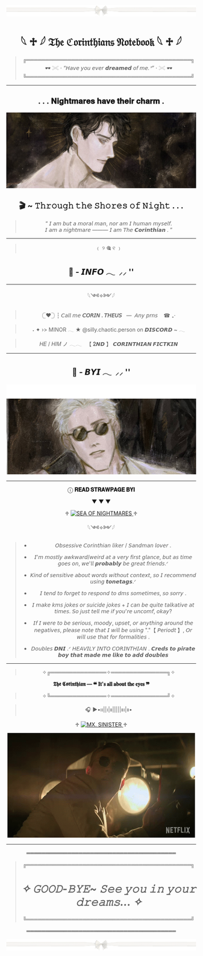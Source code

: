<div align="center">

![image alt](https://github.com/Corintheuss/Corintheuss/blob/d022b4c64b163d3e577c2258e7a5c7bd1ac40538/tumblr_c0a2f4ad26f5416e3f6516f16992c286_89089200_2048.png)
# 𓆩 ♱ 𓆪 𝔗𝔥𝔢 ℭ𝔬𝔯𝔦𝔫𝔱𝔥𝔦𝔞𝔫𝔰 𝔑𝔬𝔱𝔢𝔟𝔬𝔬𝔨 𓆩 ♱ 𓆪


> ╔════════════════════════════════════════════╗  
> 🕶️ 𓏵 · *“𝘏𝘢𝘷𝘦 𝘺𝘰𝘶 𝘦𝘷𝘦𝘳 𝙙𝙧𝙚𝙖𝙢𝙚𝙙 𝘰𝘧 𝘮𝘦.ᐣ”* · 𓏵 🕶️  
╚════════════════════════════════════════════╝  

---

## . . . 𝐍𝐢𝐠𝐡𝐭𝐦𝐚𝐫𝐞𝐬 𝐡𝐚𝐯𝐞 𝐭𝐡𝐞𝐢𝐫 𝐜𝐡𝐚𝐫𝐦 .
![image alt](https://github.com/Corintheuss/Corintheuss/blob/d75ab82138f4fdfa1c4fb81e87fccdcf73583e97/WALLPAPER%202.png)

## 🎬 ~ **𝚃𝚑𝚛𝚘𝚞𝚐𝚑 𝚝𝚑𝚎 𝚂𝚑𝚘𝚛𝚎𝚜 𝚘𝚏 𝙽𝚒𝚐𝚑𝚝 . . .**

> “ 𝘐 𝘢𝘮 𝘣𝘶𝘵 𝘢 𝘮𝘰𝘳𝘢𝘭 𝘮𝘢𝘯, 𝘯𝘰𝘳 𝘢𝘮 𝘐 𝘩𝘶𝘮𝘢𝘯 𝘮𝘺𝘴𝘦𝘭𝘧.  
> 𝘐 𝘢𝘮 𝘢 𝘯𝘪𝘨𝘩𝘵𝘮𝘢𝘳𝘦 ——— 𝘐 𝘢𝘮 𝘛𝘩𝘦 𝘾𝙤𝙧𝙞𝙣𝙩𝙝𝙞𝙖𝙣 . ”

---


>﹙ ୨ 🎕 ୧ ﹚

## 💬 - **𝙄𝙉𝙁𝙊**  𓂃‎ ‎  ⸝⸝ '' 


---

𓆩༺✧༻𓆪 


> 𓊆❤︎𓊇 ┆ 𝘊𝘢𝘭𝘭 𝘮𝘦 **𝘊𝘖𝘙𝘐𝘕 . 𝘛𝘏𝘌𝘜𝘚**‎  ‎ ‎  — ‎ 𝘈𝘯𝘺 𝘱𝘳𝘯𝘴 ‎ ‎ ‎ ☎︎ ₊‧

> ˖ ✦ ›> MINOR 𓂃 ★ @silly.chaotic.person on ‎𝘿𝙄𝙎𝘾𝙊𝙍𝘿 ~ 𓂃

> 𝐻𝐸 / 𝐻𝐼𝑀 ノ 𓂃𓂃‎ ‎‎ ‎ 【 𝟐𝙉𝘿 】 **𝘾𝙊𝙍𝙄𝙉𝙏𝙃𝙄𝘼𝙉 𝙁𝙄𝘾𝙏𝙆𝙄𝙉**

---



## 💬 - 𝘽𝙔𝙄  𓂃‎ ‎  ⸝⸝ '' 

![image alt](https://github.com/Corintheuss/Corintheuss/blob/d75ab82138f4fdfa1c4fb81e87fccdcf73583e97/tumblr_5fac6f6f334bab1737cb584fba1da4fa_20796a2c_2048.png)
![image alt](https://github.com/Corintheuss/Corintheuss/blob/d75ab82138f4fdfa1c4fb81e87fccdcf73583e97/WALLPAPER.png)

---

ⓘ **𝐑𝐄𝐀𝐃 𝐒𝐓𝐑𝐀𝐖𝐏𝐀𝐆𝐄 𝐁𝐘𝐈**

▼ ▼ ▼

♱ <a href="https://sylum.straw.page/vampire_prof">
  <img src="https://img.shields.io/badge/🥂%20SEA%20OF%20NIGHTMARES%20🥂-%23e8dfb8?style=for-the-badge&labelColor=d4cfa3&color=fff7d6" alt="SEA OF NIGHTMARES">
</a> ♱

𓆩༺✧༻𓆪 

> - 𝘖𝘣𝘴𝘦𝘴𝘴𝘪𝘷𝘦 𝘊𝘰𝘳𝘪𝘯𝘵𝘩𝘪𝘢𝘯 𝘭𝘪𝘬𝘦𝘳 / 𝘚𝘢𝘯𝘥𝘮𝘢𝘯 𝘭𝘰𝘷𝘦𝘳 .
> 
> - 𝘐'𝘮 𝘮𝘰𝘴𝘵𝘭𝘺 𝘢𝘸𝘬𝘸𝘢𝘳𝘥/𝘸𝘦𝘪𝘳𝘥 𝘢𝘵 𝘢 𝘷𝘦𝘳𝘺 𝘧𝘪𝘳𝘴𝘵 𝘨𝘭𝘢𝘯𝘤𝘦, 𝘣𝘶𝘵 𝘢𝘴 𝘵𝘪𝘮𝘦 𝘨𝘰𝘦𝘴 𝘰𝘯, 𝘸𝘦'𝘭𝘭 𝙥𝙧𝙤𝙗𝙖𝙗𝙡𝙮 𝘣𝘦 𝘨𝘳𝘦𝘢𝘵 𝘧𝘳𝘪𝘦𝘯𝘥𝘴.ᐟ
> 
> - 𝘒𝘪𝘯𝘥 𝘰𝘧 𝘴𝘦𝘯𝘴𝘪𝘵𝘪𝘷𝘦 𝘢𝘣𝘰𝘶𝘵 𝘸𝘰𝘳𝘥𝘴 𝘸𝘪𝘵𝘩𝘰𝘶𝘵 𝘤𝘰𝘯𝘵𝘦𝘹𝘵, 𝘴𝘰 𝘐 𝘳𝘦𝘤𝘰𝘮𝘮𝘦𝘯𝘥 𝘶𝘴𝘪𝘯𝘨 𝙩𝙤𝙣𝙚𝙩𝙖𝙜𝙨.ᐟ
>
> - 𝘐 𝘵𝘦𝘯𝘥 𝘵𝘰 𝘧𝘰𝘳𝘨𝘦𝘵 𝘵𝘰 𝘳𝘦𝘴𝘱𝘰𝘯𝘥 𝘵𝘰 𝘥𝘮𝘴 𝘴𝘰𝘮𝘦𝘵𝘪𝘮𝘦𝘴, 𝘴𝘰 𝘴𝘰𝘳𝘳𝘺 .
>
> - 𝘐 𝘮𝘢𝘬𝘦 𝘬𝘮𝘴 𝘫𝘰𝘬𝘦𝘴 𝘰𝘳 𝘴𝘶𝘪𝘤𝘪𝘥𝘦 𝘫𝘰𝘬𝘦𝘴 + 𝘐 𝘤𝘢𝘯 𝘣𝘦 𝘲𝘶𝘪𝘵𝘦 𝘵𝘢𝘭𝘬𝘢𝘵𝘪𝘷𝘦 𝘢𝘵 𝘵𝘪𝘮𝘦𝘴. 𝘚𝘰 𝘫𝘶𝘴𝘵 𝘵𝘦𝘭𝘭 𝘮𝘦 𝘪𝘧 𝘺𝘰𝘶'𝘳𝘦 𝘶𝘯𝘤𝘰𝘮𝘧, 𝘰𝘬𝘢𝘺?
>
> - 𝘐𝘧 𝘐 𝘸𝘦𝘳𝘦 𝘵𝘰 𝘣𝘦 𝘴𝘦𝘳𝘪𝘰𝘶𝘴, 𝘮𝘰𝘰𝘥𝘺, 𝘶𝘱𝘴𝘦𝘵, 𝘰𝘳 𝘢𝘯𝘺𝘵𝘩𝘪𝘯𝘨 𝘢𝘳𝘰𝘶𝘯𝘥 𝘵𝘩𝘦 𝘯𝘦𝘨𝘢𝘵𝘪𝘷𝘦𝘴, 𝘱𝘭𝘦𝘢𝘴𝘦 𝘯𝘰𝘵𝘦 𝘵𝘩𝘢𝘵 𝘐 𝘸𝘪𝘭𝘭 𝘣𝘦 𝘶𝘴𝘪𝘯𝘨 "."【 𝘗𝘦𝘳𝘪𝘰𝘥𝘵 】, 𝘖𝘳 𝘸𝘪𝘭𝘭 𝘶𝘴𝘦 𝘵𝘩𝘢𝘵 𝘧𝘰𝘳 𝘧𝘰𝘳𝘮𝘢𝘭𝘪𝘵𝘪𝘦𝘴 .
>
> - 𝘋𝘰𝘶𝘣𝘭𝘦𝘴 𝘿𝙉𝙄 .ᐟ 𝘏𝘌𝘈𝘝𝘐𝘓𝘠 𝘐𝘕𝘛𝘖 𝘊𝘖𝘙𝘐𝘕𝘛𝘏𝘐𝘈𝘕 . 𝘾𝙧𝙚𝙙𝙨 𝙩𝙤 𝙥𝙞𝙧𝙖𝙩𝙚 𝙗𝙤𝙮 𝙩𝙝𝙖𝙩 𝙢𝙖𝙙𝙚 𝙢𝙚 𝙡𝙞𝙠𝙚 𝙩𝙤 𝙖𝙙𝙙 𝙙𝙤𝙪𝙗𝙡𝙚𝙨
>
> 

---



> ✧╔═══════════════✧═══════════════╗✧

 **𝕿𝖍𝖊 𝕮𝖔𝖗𝖎𝖓𝖙𝖍𝖎𝖆𝖓 — ❝ 𝐈𝐭'𝐬 𝐚𝐥𝐥 𝐚𝐛𝐨𝐮𝐭 𝐭𝐡𝐞 𝐞𝐲𝐞𝐬 ❞**

> ✧╚═══════════════✧═══════════════╝✧ 


> 🎧 ▶︎•၊၊||၊|။|||||။၊|။• 


 <p align="center">
 ♱ <a href="https://open.spotify.com/track/1hYXuCb1EMgwfl3QHUeTfM?si=585f5190cbde4ec2" target="_blank" rel="noopener noreferrer">
    <img src="https://img.shields.io/badge/%F0%9F%A5%82%20MX.%20SINISTER%20%F0%9F%A5%82-ede8c9?style=for-the-badge&labelColor=d4cfa3&color=fffaf0" alt="MX. SINISTER">
  </a> ♱
</p> 


![image alt](https://github.com/Corintheuss/Corintheuss/blob/5cfddb18afdd7b9c49253be857d4df62ba3243ea/in-awe-the-corinthian.gif)

---
════════════════════════════════════════

> ╔════════════════════════════════════════════╗
> 
> # *✧ 𝙶𝙾𝙾𝙳-𝙱𝚈𝙴~ 𝚂𝚎𝚎 𝚢𝚘𝚞 𝚒𝚗 𝚢𝚘𝚞𝚛 𝚍𝚛𝚎𝚊𝚖𝚜... ✧*
> ╚════════════════════════════════════════════╝  

════════════════════════════════════════

![image alt](https://github.com/Corintheuss/Corintheuss/blob/d75ab82138f4fdfa1c4fb81e87fccdcf73583e97/tumblr_c0a2f4ad26f5416e3f6516f16992c286_89089200_2048.png) 



</div>
